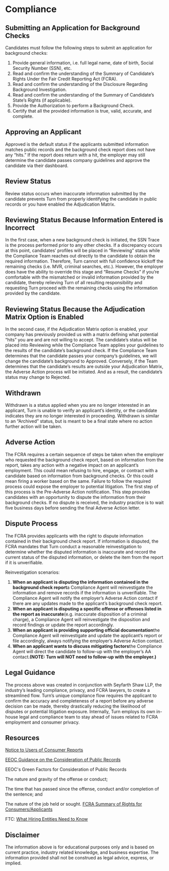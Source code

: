 # Compliance

## Submitting an Application for Background Checks
Candidates must follow the following steps to submit an application for background checks:

1.  Provide general information, i.e. full legal name, date of birth, Social Security Number (SSN), etc.
2.  Read and confirm the understanding of the Summary of Candidate’s Rights Under the Fair Credit Reporting Act (FCRA).
3.  Read and confirm the understanding of the Disclosure Regarding Background Investigation.
4.  Read and confirm the understanding of the Summary of Candidate’s State’s Rights (if applicable).
5.  Provide the Authorization to perform a Background Check.
6.  Certify that all the provided information is true, valid, accurate, and complete.

## Approving an Applicant
Approved is the default status if the applicants submitted information matches public records and the background check report does not have any “hits.” If the report does return with a hit, the employer may still determine the candidate passes company guidelines and approve the candidate via their dashboard.

## Review Status
Review status occurs when inaccurate information submitted by the candidate prevents Turn from properly identifying the candidate in public records or you have enabled the Adjudication Matrix.

## Reviewing Status Because Information Entered is Incorrect
In the first case, when a new background check is initiated, the SSN Trace is the process performed prior to any other checks. If a discrepancy occurs at this point, candidates’ profiles will be placed in “Reviewing” status while the Compliance Team reaches out directly to the candidate to obtain the required information. Therefore, Turn cannot with full confidence kickoff the remaining checks (i.e. MVR, criminal searches, etc.). However, the employer does have the ability to override this stage and “Resume Checks” if you’re comfortable with the mismatched or invalid information provided by the candidate, thereby relieving Turn of all resulting responsibility and requesting Turn proceed with the remaining checks using the information provided by the candidate.

## Reviewing Status Because the Adjudication Matrix Option is Enabled
In the second case, if the Adjudication Matrix option is enabled, your company has previously provided us with a matrix defining what potential “hits” you are and are not willing to accept. The candidate’s status will be placed into Reviewing while the Compliance Team applies your guidelines to the results of the candidate’s background check. If the Compliance Team determines that the candidate passes your company’s guidelines, we will change the candidate’s background to Approved. Conversely, if the Team determines that the candidate’s results are outside your Adjudication Matrix, the Adverse Action process will be initiated. And as a result, the candidate’s status may change to Rejected.

## Withdrawn
Withdrawn is a status applied when you are no longer interested in an applicant, Turn is unable to verify an applicant’s identity, or the candidate indicates they are no longer interested in proceeding. Withdrawn is similar to an “Archived” status, but is meant to be a final state where no action further action will be taken.

## Adverse Action
The FCRA requires a certain sequence of steps be taken when the employer who requested the background check report, based on information from the report, takes any action with a negative impact on an applicant’s employment. This could mean refusing to hire, engage, or contract with a candidate based on information from background checks. Or this could mean firing a worker based on the same. Failure to follow the required process could expose the employer to potential litigation. The first step of this process is the Pre-Adverse Action notification. This step provides candidates with an opportunity to dispute the information from their background checks. If no dispute is received, the industry practice is to wait five business days before sending the final Adverse Action letter.

## Dispute Process
The FCRA provides applicants with the right to dispute information contained in their background check report. If information is disputed, the FCRA mandates that Turn conduct a reasonable reinvestigation to determine whether the disputed information is inaccurate and record the current status of the disputed information, or delete the item from the report if it is unverifiable.

Reinvestigation scenarios:

1.  **When an applicant is disputing the information contained in the background check report**a Compliance Agent will reinvestigate the information and remove records if the information is unverifiable. The Compliance Agent will notify the employer’s Adverse Action contact if there are any updates made to the applicant’s background check report.
2.  **When an applicant is disputing a specific offense or offenses listed in the report as inaccurate**(e.g. inaccurate disposition of a criminal charge), a Compliance Agent will reinvestigate the disposition and record findings or update the report accordingly.
3.  **When an applicant is providing supporting official documentation**the Compliance Agent will reinvestigate and update the applicant’s report or file accordingly, always notifying the employer’s Adverse Action contact.
4.  **When an applicant wants to discuss mitigating factors**the Compliance Agent will direct the candidate to follow-up with the employer’s AA contact.**(NOTE: Turn will NOT need to follow-up with the employer.)**

## Legal Guidance
The process above was created in conjunction with Seyfarth Shaw LLP, the industry’s leading compliance, privacy, and FCRA lawyers, to create a streamlined flow. Turn’s unique compliance flow requires the applicant to confirm the accuracy and completeness of a report before any adverse decision can be made, thereby drastically reducing the likelihood of disputes or potential litigation exposure. Internally, Turn employs its own in-house legal and compliance team to stay ahead of issues related to FCRA employment and consumer privacy.

## Resources
[Notice to Users of Consumer Reports](https://pubs.thepbsa.org/pub.cfm?id=8075FEC2-0ADD-C23B-85E4-E6459D9E6E50)

[EEOC Guidance on the Consideration of Public Records](https://www.eeoc.gov/laws/guidance/enforcement-guidance-consideration-arrest-and-conviction-records-employment-decisions#VB6)

EEOC's Green Factors for Consideration of Public Records

The nature and gravity of the offense or conduct;

The time that has passed since the offense, conduct and/or completion of the sentence; and

The nature of the job held or sought.
[FCRA Summary of Rights for Consumers/Applicants](https://www.consumer.ftc.gov/articles/pdf-0096-fair-credit-reporting-act.pdf)

FTC: [What Hiring Entities Need to Know](https://www.ftc.gov/tips-advice/business-center/guidance/background-checks-what-employers-need-know)

## Disclaimer 
The information above is for educational purposes only and is based on current practice, industry related knowledge, and business expertise. The information provided shall not be construed as legal advice, express, or implied.